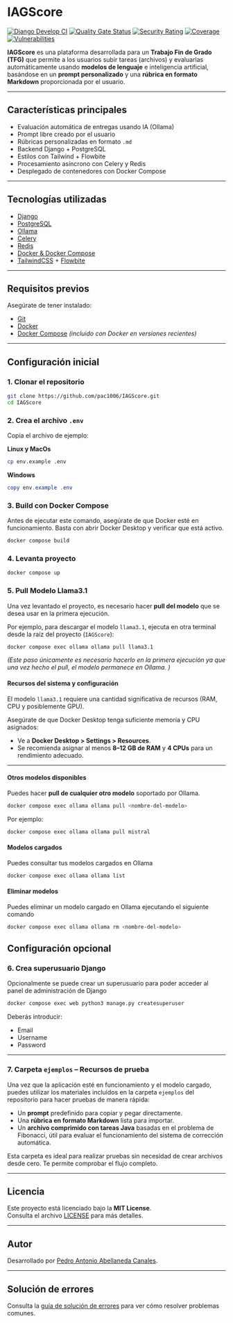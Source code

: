 # IAGScore
[![Django Develop CI](https://github.com/pac1006/IAGScore/actions/workflows/django_develop.yml/badge.svg?branch=develop)](https://github.com/pac1006/IAGScore/actions/workflows/django_develop.yml)
[![Quality Gate Status](https://sonarcloud.io/api/project_badges/measure?project=pac1006_IAGScore&metric=alert_status)](https://sonarcloud.io/summary/new_code?id=pac1006_IAGScore)
[![Security Rating](https://sonarcloud.io/api/project_badges/measure?project=pac1006_IAGScore&metric=security_rating)](https://sonarcloud.io/summary/new_code?id=pac1006_IAGScore)
[![Coverage](https://sonarcloud.io/api/project_badges/measure?project=pac1006_IAGScore&metric=coverage)](https://sonarcloud.io/summary/new_code?id=pac1006_IAGScore)
[![Vulnerabilities](https://sonarcloud.io/api/project_badges/measure?project=pac1006_IAGScore&metric=vulnerabilities)](https://sonarcloud.io/summary/new_code?id=pac1006_IAGScore)

**IAGScore** es una plataforma desarrollada para un **Trabajo Fin de Grado (TFG)** que permite a los usuarios subir tareas (archivos) y evaluarlas automáticamente usando **modelos de lenguaje** e inteligencia artificial, basándose en un **prompt personalizado** y una **rúbrica en formato Markdown** proporcionada por el usuario.

---

## Características principales

- Evaluación automática de entregas usando IA (Ollama)
- Prompt libre creado por el usuario
- Rúbricas personalizadas en formato `.md`
- Backend Django + PostgreSQL
- Estilos con Tailwind + Flowbite
- Procesamiento asíncrono con Celery y Redis
- Desplegado de contenedores con Docker Compose

---

## Tecnologías utilizadas

- [Django](https://www.djangoproject.com/)
- [PostgreSQL](https://www.postgresql.org/)
- [Ollama](https://ollama.com/)
- [Celery](https://docs.celeryq.dev/)
- [Redis](https://redis.io/)
- [Docker & Docker Compose](https://docs.docker.com/)
- [TailwindCSS](https://tailwindcss.com/) + [Flowbite](https://flowbite.com/)

---

## Requisitos previos

Asegúrate de tener instalado:
- [Git](https://git-scm.com/)
- [Docker](https://www.docker.com/)
- [Docker Compose](https://docs.docker.com/compose/)
 *(incluido con Docker en versiones recientes)*

---

## Configuración inicial

### 1. Clonar el repositorio

```bash
git clone https://github.com/pac1006/IAGScore.git
cd IAGScore 
```

### 2. Crea el archivo `.env`

Copia el archivo de ejemplo:

**Linux y MacOs**
```bash
cp env.example .env
```
**Windows**
```powershell
copy env.example .env
```

### 3. Build con Docker Compose
Antes de ejecutar este comando, asegúrate de que Docker esté en funcionamiento.
Basta con abrir Docker Desktop y verificar que está activo.

```bash
docker compose build
```

### 4. Levanta proyecto 

```bash
docker compose up
```

### 5. Pull Modelo Llama3.1

Una vez levantado el proyecto, es necesario hacer **pull del modelo** que se desea usar en la primera ejecución.

Por ejemplo, para descargar el modelo `llama3.1`, ejecuta en otra terminal desde la raíz del proyecto (`IAGScore`):

```bash
docker compose exec ollama ollama pull llama3.1
```
*(Este paso únicamente es necesario hacerlo en la primera ejecución ya que
una vez hecho el pull, el modelo permanece en Ollama.
)*

#### Recursos del sistema y configuración

El modelo `llama3.1` requiere una cantidad significativa de recursos (RAM, CPU y posiblemente GPU).

Asegúrate de que Docker Desktop tenga suficiente memoria y CPU asignados:

- Ve a **Docker Desktop > Settings > Resources**.
- Se recomienda asignar al menos **8–12 GB de RAM** y **4 CPUs** para un rendimiento adecuado.

---

#### Otros modelos disponibles

Puedes hacer **pull de cualquier otro modelo** soportado por Ollama.

```bash
docker compose exec ollama ollama pull <nombre-del-modelo>
```

Por ejemplo:

```bash
docker compose exec ollama ollama pull mistral
```

#### Modelos cargados

Puedes consultar tus modelos cargados en Ollama

```bash
docker compose exec ollama ollama list
```

#### Eliminar modelos

Puedes eliminar un modelo cargado en Ollama ejecutando el siguiente comando

```bash
docker compose exec ollama ollama rm <nombre-del-modelo>
```

## Configuración opcional

### 6. Crea superusuario Django
Opcionalmente se puede crear un superusuario para poder acceder al panel de administración de Django

```bash
docker compose exec web python3 manage.py createsuperuser
```
Deberás introducir:
- Email
- Username
- Password

---

### 7. Carpeta `ejemplos` – Recursos de prueba

Una vez que la aplicación esté en funcionamiento y el modelo cargado, puedes utilizar los materiales incluidos en la carpeta `ejemplos` del repositorio para hacer pruebas de manera rápida:

- Un **prompt** predefinido para copiar y pegar directamente.
- Una **rúbrica en formato Markdown** lista para importar.
- Un **archivo comprimido con tareas Java** basadas en el problema de Fibonacci, útil para evaluar el funcionamiento del sistema de corrección automática.

Esta carpeta es ideal para realizar pruebas sin necesidad de crear archivos desde cero. Te permite comprobar el flujo completo.

---
## Licencia

Este proyecto está licenciado bajo la **MIT License**.  
Consulta el archivo [LICENSE](LICENSE) para más detalles.

---
## Autor

Desarrollado por [Pedro Antonio Abellaneda Canales](https://github.com/pac1006).

---
## Solución de errores

Consulta la [guía de solución de errores](./TROUBLESHOOTING.md) para ver cómo resolver problemas comunes.

